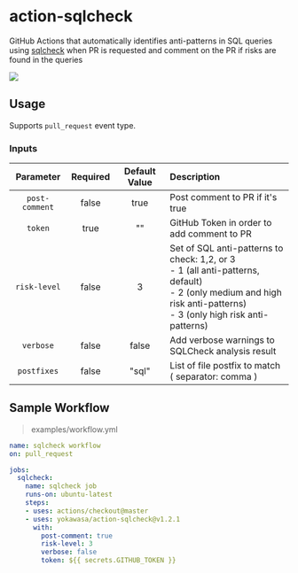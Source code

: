 # action-sqlcheck

GitHub Actions that automatically identifies anti-patterns in SQL queries using [sqlcheck](https://github.com/jarulraj/sqlcheck) when PR is requested  and comment on the PR if risks are found in the queries  

![](assets/action-sqlcheck-pr-comment.png)

## Usage

Supports `pull_request` event type.

### Inputs
|Parameter|Required|Default Value|Description|
|:--:|:--:|:--:|:--|
|`post-comment`|false|true|Post comment to PR if it's true|
|`token`|true|""|GitHub Token in order to add comment to PR|
|`risk-level`|false|3|Set of SQL anti-patterns to check: 1,2, or 3<br>- 1 (all anti-patterns, default)<br>- 2 (only medium and high risk anti-patterns)<br> - 3 (only high risk anti-patterns) |
|`verbose`|false|false|Add verbose warnings to SQLCheck analysis result|
|`postfixes`|false|"sql"|List of file postfix to match ( separator: comma )|

## Sample Workflow

> examples/workflow.yml
```yml
name: sqlcheck workflow
on: pull_request

jobs:
  sqlcheck:
    name: sqlcheck job 
    runs-on: ubuntu-latest
    steps:
    - uses: actions/checkout@master
    - uses: yokawasa/action-sqlcheck@v1.2.1
      with:
        post-comment: true
        risk-level: 3
        verbose: false
        token: ${{ secrets.GITHUB_TOKEN }}
```

